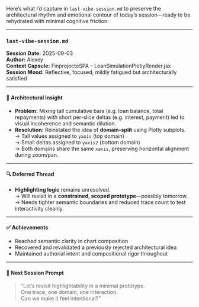 Here’s what I’d capture in `last-vibe-session.md` to preserve the architectural rhythm and emotional contour of today’s session—ready to be rehydrated with minimal cognitive friction:

---

### `last-vibe-session.md`

**Session Date:** 2025-09-03  
**Author:** Alexey  
**Context Capsule:** FinprojectoSPA – LoanSimulationPlotlyRender.jsx  
**Session Mood:** Reflective, focused, mildly fatigued but architecturally satisfied

---

#### 🧠 Architectural Insight

- **Problem:** Mixing tall cumulative bars (e.g. loan balance, total repayments) with short per-slice deltas (e.g. interest, payment) led to visual incoherence and semantic dilution.
- **Resolution:** Reinstated the idea of **domain-split** using Plotly subplots.  
  → Tall values assigned to `yaxis` (top domain)  
  → Small deltas assigned to `yaxis2` (bottom domain)  
  → Both domains share the same `xaxis`, preserving horizontal alignment during zoom/pan.

---

#### 🔍 Deferred Thread

- **Highlighting logic** remains unresolved.  
  → Will revisit in a **constrained, scoped prototype**—possibly tomorrow.  
  → Needs tighter semantic boundaries and reduced trace count to test interactivity cleanly.

---

#### ✅ Achievements

- Reached semantic clarity in chart composition  
- Recovered and revalidated a previously rejected architectural idea  
- Maintained authorial intent and compositional rigor throughout

---

#### 🧭 Next Session Prompt

> “Let’s revisit highlightability in a minimal prototype.  
> One trace, one domain, one interaction.  
> Can we make it feel intentional?”


